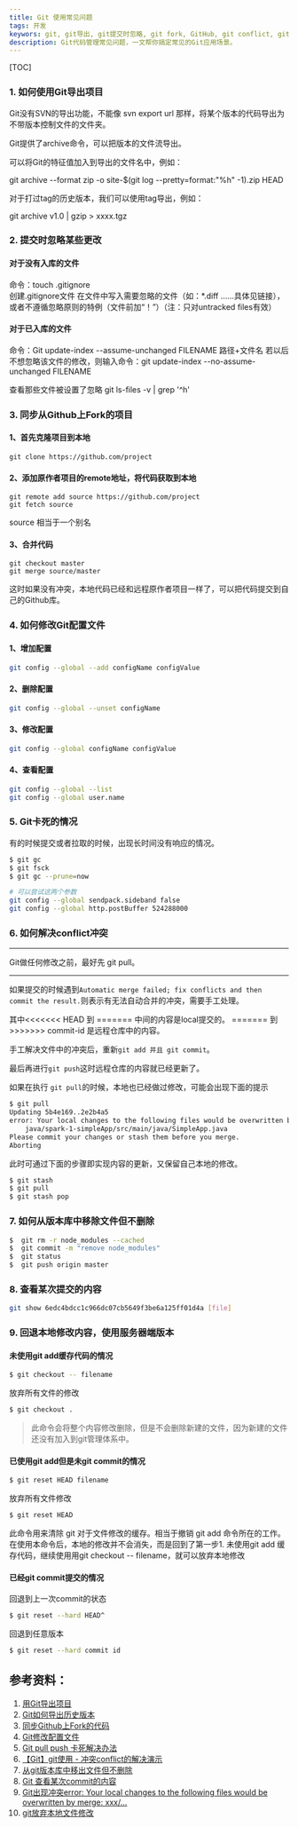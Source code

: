 ```yaml
---
title: Git 使用常见问题
tags: 开发
keywors: git, git导出, git提交时忽略, git fork, GitHub, git conflict, git 回退
description: Git代码管理常见问题，一文帮你搞定常见的Git应用场景。
---
```


[TOC]

### 1. 如何使用Git导出项目

Git没有SVN的导出功能，不能像 svn export url 那样，将某个版本的代码导出为不带版本控制文件的文件夹。

Git提供了archive命令，可以把版本的文件流导出。

可以将Git的特征值加入到导出的文件名中，例如：

git archive --format zip -o site-$(git log --pretty=format:"%h" -1).zip HEAD

对于打过tag的历史版本，我们可以使用tag导出，例如：

git archive v1.0 | gzip > xxxx.tgz 

### 2. 提交时忽略某些更改

#### 对于没有入库的文件

命令：touch .gitignore             
创建.gitignore文件
在文件中写入需要忽略的文件（如：*.diff  ……具体见链接），或者不遵循忽略原则的特例（文件前加“！”）（注：只对untracked files有效）

#### 对于已入库的文件

命令：Git update-index --assume-unchanged FILENAME       路径+文件名
若以后不想忽略该文件的修改，则输入命令：git update-index --no-assume-unchanged FILENAME   

查看那些文件被设置了忽略 git ls-files -v | grep '^h'

### 3. 同步从Github上Fork的项目

#### 1、首先克隆项目到本地

```shell
git clone https://github.com/project
```

#### 2、添加原作者项目的remote地址，将代码获取到本地

```shell
git remote add source https://github.com/project
git fetch source
```
source 相当于一个别名

#### 3、合并代码

```shell
git checkout master
git merge source/master
```
这时如果没有冲突，本地代码已经和远程原作者项目一样了，可以把代码提交到自己的Github库。

### 4. 如何修改Git配置文件

#### 1、增加配置
```sh
git config --global --add configName configValue
```

#### 2、删除配置
```sh
git config --global --unset configName
```

#### 3、修改配置
```sh
git config --global configName configValue
```

#### 4、查看配置
```sh
git config --global --list
git config --global user.name
```

### 5. Git卡死的情况
有的时候提交或者拉取的时候，出现长时间没有响应的情况。
```sh
$ git gc
$ git fsck
$ git gc --prune=now

# 可以尝试这两个参数
git config --global sendpack.sideband false
git config --global http.postBuffer 524288000
```

### 6. 如何解决conflict冲突
***
Git做任何修改之前，最好先 git pull。
***

如果提交的时候遇到```Automatic merge failed; fix conflicts and then commit the result.```则表示有无法自动合并的冲突，需要手工处理。

其中<<<<<<< HEAD 到 ======= 中间的内容是local提交的。
======= 到 >>>>>>> commit-id 是远程仓库中的内容。

手工解决文件中的冲突后，重新```git add 并且 git commit```。

最后再进行```git push```这时远程仓库的内容就已经更新了。

如果在执行 `git pull`的时候，本地也已经做过修改，可能会出现下面的提示
```sh
$ git pull
Updating 5b4e169..2e2b4a5
error: Your local changes to the following files would be overwritten by merge:
	java/spark-1-simpleApp/src/main/java/SimpleApp.java
Please commit your changes or stash them before you merge.
Aborting
```

此时可通过下面的步骤即实现内容的更新，又保留自己本地的修改。
```sh
$ git stash
$ git pull
$ git stash pop
```

### 7. 如何从版本库中移除文件但不删除
```sh
$  git rm -r node_modules --cached
$  git commit -m "remove node_modules"
$  git status
$  git push origin master
```

### 8. 查看某次提交的内容
```sh
git show 6edc4bdcc1c966dc07cb5649f3be6a125ff01d4a [file]  
```

### 9. 回退本地修改内容，使用服务器端版本

#### 未使用git add缓存代码的情况
```sh
$ git checkout -- filename
```
放弃所有文件的修改
```sh
$ git checkout .
```

> 此命令会将整个内容修改删除，但是不会删除新建的文件，因为新建的文件还没有加入到git管理体系中。

#### 已使用git add但是未git commit的情况
```sh
$ git reset HEAD filename
```
放弃所有文件修改
```sh
$ git reset HEAD
```

此命令用来清除 git 对于文件修改的缓存。相当于撤销 git add 命令所在的工作。在使用本命令后，本地的修改并不会消失，而是回到了第一步1. 未使用git add 缓存代码，继续使用用git checkout -- filename，就可以放弃本地修改

#### 已经git commit提交的情况
回退到上一次commit的状态
```sh
$ git reset --hard HEAD^
```
回退到任意版本
```sh
$ git reset --hard commit id
```

## 参考资料：
1. [用Git导出项目]()
2. [Git如何导出历史版本]()
3. [同步Github上Fork的代码](http://blog.csdn.net/u013647382/article/details/53400530)
4. [Git修改配置文件](https://blog.csdn.net/themagickeyjianan/article/details/79683980)
5. [Git pull push 卡死解决办法](https://blog.csdn.net/chao_1990/article/details/79812297)
6. [【Git】git使用 - 冲突conflict的解决演示](https://www.cnblogs.com/VergiLyn/p/6701642.html)
7. [从git版本库中移出文件但不删除](https://blog.csdn.net/u014062332/article/details/36388815)
8. [Git 查看某次commit的内容](https://blog.csdn.net/qq_21358401/article/details/79384525)
9. [Git出现冲突error: Your local changes to the following files would be overwritten by merge: xxx/...](https://www.jianshu.com/p/920ad324fe64)
10. [git放弃本地文件修改](https://www.jianshu.com/p/c0f7e4ac14c7)

